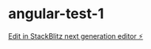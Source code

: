 # angular-test-1

[Edit in StackBlitz next generation editor ⚡️](https://stackblitz.com/~/github.com/kamsiuman/angular-test-1)